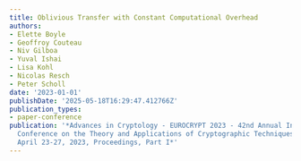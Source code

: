 ```yaml
---
title: Oblivious Transfer with Constant Computational Overhead
authors:
- Elette Boyle
- Geoffroy Couteau
- Niv Gilboa
- Yuval Ishai
- Lisa Kohl
- Nicolas Resch
- Peter Scholl
date: '2023-01-01'
publishDate: '2025-05-18T16:29:47.412766Z'
publication_types:
- paper-conference
publication: '*Advances in Cryptology - EUROCRYPT 2023 - 42nd Annual International
  Conference on the Theory and Applications of Cryptographic Techniques, Lyon, France,
  April 23-27, 2023, Proceedings, Part I*'
---
```

